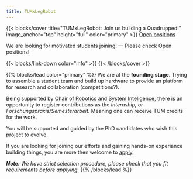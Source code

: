 ```yaml
---
title: TUMxLegRobot
---
```


{{< blocks/cover title="TUMxLegRobot: Join us building a Quadrupped!" image_anchor="top" height="full" color="primary" >}}
<a class="btn btn-lg btn-secondary me-3 mb-4" href="/docs/">
  Open positions <i class="fas fa-arrow-alt-circle-right ms-2"></i>
</a>
<!-- <a class="btn btn-lg btn-secondary me-3 mb-4" href="https://github.com/TUMxLegRobotics">
  Download <i class="fab fa-github ms-2 "></i>
</a> -->
<p class="lead mt-5"> We are looking for motivated students joining! &mdash; Please check Open positions!</p>
{{< blocks/link-down color="info" >}}
{{< /blocks/cover >}}


{{% blocks/lead color="primary" %}}
We are at the **founding stage**. Trying to assemble a student team and build up hardware to provide an platform for research and collaboration (competitions?).

Being supported by [Chair of Robotics and System Inteligence](https://www.ce.cit.tum.de/en/rsi/home/), there is an opportunity to 
register contributions as the *Internship, or Forschungspraxis/Semesterarbeit*. Meaning one can receive TUM credits for the work.

You will be supported and guided by the PhD candidates who wish this project to evolve.

If you are looking for joining our efforts and gaining hands-on experiance building things, you are more then welcome to [apply](/docs/).

***Note:** We have strict selection procedure, please check that you fit requirements before applying.*
{{% /blocks/lead %}}


<!-- {{% blocks/section color="dark" type="row" %}}
{{% blocks/feature icon="fa-lightbulb" title="Build & Learn" %}}

Community & platform.
{{% /blocks/feature %}} -->


<!-- {{% blocks/feature icon="fab fa-github" title="Contributions welcome!" url="https://github.com/TUMxLegRobotics" %}}
Follow best versioning practices.
{{% /blocks/feature %}} -->


<!-- {{% blocks/feature icon="fab fa-twitter" title="Follow us on Twitter!" url="https://twitter.com/docsydocs" %}}
For announcement of latest features etc.
{{% /blocks/feature %}} -->

<!-- 
{{% /blocks/section %}} -->


<!-- {{% blocks/section %}}
This is the second section
{.h1 .text-center}
{{% /blocks/section %}} -->


<!-- {{% blocks/section type="row" %}}

{{% blocks/feature icon="fab fa-app-store-ios" title="Download **from AppStore**" %}}
Get the Goldydocs app!
{{% /blocks/feature %}}

{{% blocks/feature icon="fab fa-github" title="Contributions welcome!"
    url="https://github.com/TUMxLegRobotics" %}}
We do a [Pull Request](https://github.com/TUMxLegRobotics/pulls)
contributions workflow on **GitHub**. New users are always welcome!
{{% /blocks/feature %}}

{{% blocks/feature icon="fab fa-twitter" title="Follow us on Twitter!"
    url="https://twitter.com/GoHugoIO" %}}
For announcement of latest features etc.
{{% /blocks/feature %}}

{{% /blocks/section %}} -->


<!-- {{% blocks/section %}}
This is the another section
{.h1 .text-center}
{{% /blocks/section %}} -->
